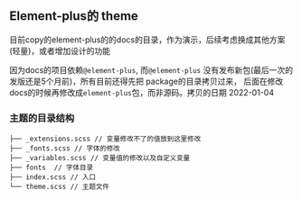 ## Element-plus的 theme

目前copy的element-plus的的docs的目录，作为演示，后续考虑换成其他方案(轻量)，或者增加设计的功能

因为docs的项目依赖`@element-plus`, 而`@element-plus` 没有发布新包(最后一次的发版还是5个月前)，所有目前还得先把 package的目录拷贝过来， 后面在修改docs的时候再修改成`element-plus`包，而非源码。拷贝的日期 2022-01-04

### 主题的目录结构

```
├── _extensions.scss // 变量修改不了的值放到这里修改
├── _fonts.scss // 字体的修改
├── _variables.scss // 变量值的修改以及自定义变量
├── fonts  // 字体目录
├── index.scss // 入口
└── theme.scss // 主题文件
```